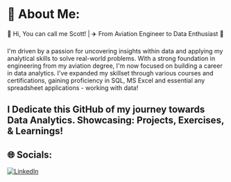 # 💫 About Me:
👋 Hi, You can call me Scott! | ✈️  From Aviation Engineer to Data Enthusiast 🚀<br><br> I'm driven by a passion for uncovering insights within data and applying my analytical skills to solve real-world problems. With a strong foundation in engineering from my aviation degree, I'm now focused on building a career in data analytics. I've expanded my skillset through various courses and certifications, gaining proficiency in SQL, MS Excel and essential any spreadsheet applications - working with data!<br>

## I Dedicate this GitHub of my journey towards Data Analytics. Showcasing: Projects, Exercises, & Learnings!

## 🌐 Socials:
[![LinkedIn](https://img.shields.io/badge/LinkedIn-%230077B5.svg?logo=linkedin&logoColor=white)](https://www.linkedin.com/in/gabgandolpos/) 
